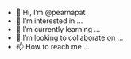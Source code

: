 - 👋 Hi, I’m @pearnapat
- 👀 I’m interested in ...
- 🌱 I’m currently learning ...
- 💞️ I’m looking to collaborate on ...
- 📫 How to reach me ...

<!---
pearnapat/pearnapat is a ✨ special ✨ repository because its `README.md` (this file) appears on your GitHub profile.
You can click the Preview link to take a look at your changes.
--->
